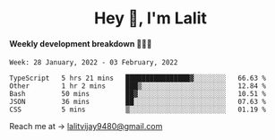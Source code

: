 <h1 align="center">Hey 👋, I'm Lalit</h1>

#### Weekly development breakdown 👨🏻‍💻
<!--START_SECTION:waka-->
```text
Week: 28 January, 2022 - 03 February, 2022

TypeScript   5 hrs 21 mins   ████████████████▓░░░░░░░░   66.63 % 
Other        1 hr 2 mins     ███▒░░░░░░░░░░░░░░░░░░░░░   12.84 % 
Bash         50 mins         ██▓░░░░░░░░░░░░░░░░░░░░░░   10.51 % 
JSON         36 mins         ██░░░░░░░░░░░░░░░░░░░░░░░   07.63 % 
CSS          5 mins          ▒░░░░░░░░░░░░░░░░░░░░░░░░   01.19 % 
```
<!--END_SECTION:waka-->

Reach me at → lalitvijay9480@gmail.com

